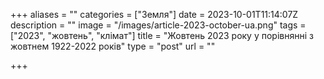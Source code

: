 +++
aliases = ""
categories = ["Земля"]
date = 2023-10-01T11:14:07Z
description = ""
image = "/images/article-2023-october-ua.png"
tags = ["2023", "жовтень", "клiмат"]
title = "Жовтень 2023 року у порівнянні з жовтнем 1922-2022 років"
type = "post"
url = ""

+++
